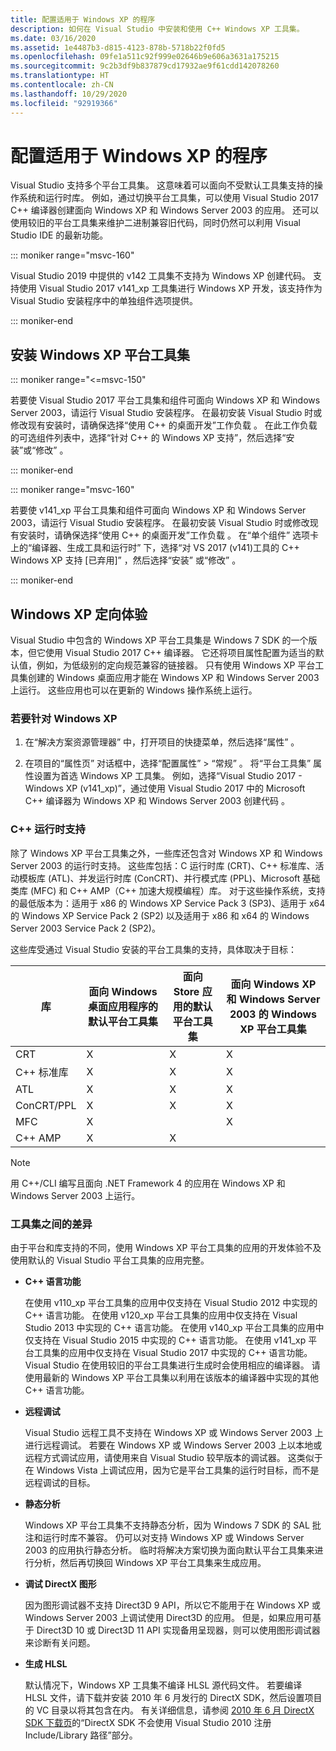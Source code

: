 ```yaml
---
title: 配置适用于 Windows XP 的程序
description: 如何在 Visual Studio 中安装和使用 C++ Windows XP 工具集。
ms.date: 03/16/2020
ms.assetid: 1e4487b3-d815-4123-878b-5718b22f0fd5
ms.openlocfilehash: 09fe1a511c92f999e02646b9e606a3631a175215
ms.sourcegitcommit: 9c2b3df9b837879cd17932ae9f61cdd142078260
ms.translationtype: HT
ms.contentlocale: zh-CN
ms.lasthandoff: 10/29/2020
ms.locfileid: "92919366"
---
```

# <a name="configuring-programs-for-windows-xp"></a>配置适用于 Windows XP 的程序

Visual Studio 支持多个平台工具集。 这意味着可以面向不受默认工具集支持的操作系统和运行时库。 例如，通过切换平台工具集，可以使用 Visual Studio 2017 C++ 编译器创建面向 Windows XP 和 Windows Server 2003 的应用。 还可以使用较旧的平台工具集来维护二进制兼容旧代码，同时仍然可以利用 Visual Studio IDE 的最新功能。

::: moniker range="msvc-160"

Visual Studio 2019 中提供的 v142 工具集不支持为 Windows XP 创建代码。 支持使用 Visual Studio 2017 v141_xp 工具集进行 Windows XP 开发，该支持作为 Visual Studio 安装程序中的单独组件选项提供。

::: moniker-end

## <a name="install-the-windows-xp-platform-toolset"></a>安装 Windows XP 平台工具集

::: moniker range="<=msvc-150"

若要使 Visual Studio 2017 平台工具集和组件可面向 Windows XP 和 Windows Server 2003，请运行 Visual Studio 安装程序。 在最初安装 Visual Studio 时或修改现有安装时，请确保选择“使用 C++ 的桌面开发”工作负载  。 在此工作负载的可选组件列表中，选择“针对 C++ 的 Windows XP 支持”，然后选择“安装”或“修改”    。

::: moniker-end

::: moniker range="msvc-160"

若要使 v141_xp 平台工具集和组件可面向 Windows XP 和 Windows Server 2003，请运行 Visual Studio 安装程序。 在最初安装 Visual Studio 时或修改现有安装时，请确保选择“使用 C++ 的桌面开发”工作负载  。 在“单个组件”  选项卡上的“编译器、生成工具和运行时”  下，选择“对 VS 2017 (v141)工具的 C++ Windows XP 支持 \[已弃用]”  ，然后选择“安装”  或“修改”  。

::: moniker-end

## <a name="windows-xp-targeting-experience"></a>Windows XP 定向体验

Visual Studio 中包含的 Windows XP 平台工具集是 Windows 7 SDK 的一个版本，但它使用 Visual Studio 2017 C++ 编译器。 它还将项目属性配置为适当的默认值，例如，为低级别的定向规范兼容的链接器。 只有使用 Windows XP 平台工具集创建的 Windows 桌面应用才能在 Windows XP 和 Windows Server 2003 上运行。 这些应用也可以在更新的 Windows 操作系统上运行。

### <a name="to-target-windows-xp"></a>若要针对 Windows XP

1. 在“解决方案资源管理器”  中，打开项目的快捷菜单，然后选择“属性”  。

1. 在项目的“属性页”  对话框中，选择“配置属性”   > “常规”  。 将“平台工具集”  属性设置为首选 Windows XP 工具集。 例如，选择“Visual Studio 2017 - Windows XP (v141_xp)”，通过使用 Visual Studio 2017 中的 Microsoft C++ 编译器为 Windows XP 和 Windows Server 2003 创建代码  。

### <a name="c-runtime-support"></a>C++ 运行时支持

除了 Windows XP 平台工具集之外，一些库还包含对 Windows XP 和 Windows Server 2003 的运行时支持。 这些库包括：C 运行时库 (CRT)、C++ 标准库、活动模板库 (ATL)、并发运行时库 (ConCRT)、并行模式库 (PPL)、Microsoft 基础类库 (MFC) 和 C++ AMP（C++ 加速大规模编程）库。 对于这些操作系统，支持的最低版本为：适用于 x86 的 Windows XP Service Pack 3 (SP3)、适用于 x64 的 Windows XP Service Pack 2 (SP2) 以及适用于 x86 和 x64 的 Windows Server 2003 Service Pack 2 (SP2)。

这些库受通过 Visual Studio 安装的平台工具集的支持，具体取决于目标：

|库|面向 Windows 桌面应用程序的默认平台工具集|面向 Store 应用的默认平台工具集|面向 Windows XP 和 Windows Server 2003 的 Windows XP 平台工具集|
|---|---|---|---|
|CRT|X|X|X|
|C++ 标准库|X|X|X|
|ATL|X|X|X|
|ConCRT/PPL|X|X|X|
|MFC|X||X|
|C++ AMP|X|X||

> [!NOTE]
> 用 C++/CLI 编写且面向 .NET Framework 4 的应用在 Windows XP 和 Windows Server 2003 上运行。

### <a name="differences-between-the-toolsets"></a>工具集之间的差异

由于平台和库支持的不同，使用 Windows XP 平台工具集的应用的开发体验不及使用默认的 Visual Studio 平台工具集的应用完整。

- **C++ 语言功能**

   在使用 v110\_xp 平台工具集的应用中仅支持在 Visual Studio 2012 中实现的 C++ 语言功能。 在使用 v120\_xp 平台工具集的应用中仅支持在 Visual Studio 2013 中实现的 C++ 语言功能。 在使用 v140\_xp 平台工具集的应用中仅支持在 Visual Studio 2015 中实现的 C++ 语言功能。 在使用 v141\_xp 平台工具集的应用中仅支持在 Visual Studio 2017 中实现的 C++ 语言功能。 Visual Studio 在使用较旧的平台工具集进行生成时会使用相应的编译器。 请使用最新的 Windows XP 平台工具集以利用在该版本的编译器中实现的其他 C++ 语言功能。

- **远程调试**

   Visual Studio 远程工具不支持在 Windows XP 或 Windows Server 2003 上进行远程调试。 若要在 Windows XP 或 Windows Server 2003 上以本地或远程方式调试应用，请使用来自 Visual Studio 较早版本的调试器。 这类似于在 Windows Vista 上调试应用，因为它是平台工具集的运行时目标，而不是远程调试的目标。

- **静态分析**

   Windows XP 平台工具集不支持静态分析，因为 Windows 7 SDK 的 SAL 批注和运行时库不兼容。 仍可以对支持 Windows XP 或 Windows Server 2003 的应用执行静态分析。 临时将解决方案切换为面向默认平台工具集来进行分析，然后再切换回 Windows XP 平台工具集来生成应用。

- **调试 DirectX 图形**

   因为图形调试器不支持 Direct3D 9 API，所以它不能用于在 Windows XP 或 Windows Server 2003 上调试使用 Direct3D 的应用。 但是，如果应用可基于 Direct3D 10 或 Direct3D 11 API 实现备用呈现器，则可以使用图形调试器来诊断有关问题。

- **生成 HLSL**

   默认情况下，Windows XP 工具集不编译 HLSL 源代码文件。 若要编译 HLSL 文件，请下载并安装 2010 年 6 月发行的 DirectX SDK，然后设置项目的 VC 目录以将其包含在内。 有关详细信息，请参阅 [2010 年 6 月 DirectX SDK 下载页](https://www.microsoft.com/download/details.aspx?displaylang=en&id=6812)的“DirectX SDK 不会使用 Visual Studio 2010 注册 Include/Library 路径”部分。
